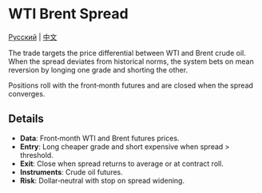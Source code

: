 # WTI Brent Spread
[Русский](README_ru.md) | [中文](README_cn.md)

The trade targets the price differential between WTI and Brent crude oil. When the spread deviates from historical norms, the system bets on mean reversion by longing one grade and shorting the other.

Positions roll with the front‑month futures and are closed when the spread converges.

## Details

- **Data**: Front‑month WTI and Brent futures prices.
- **Entry**: Long cheaper grade and short expensive when spread > threshold.
- **Exit**: Close when spread returns to average or at contract roll.
- **Instruments**: Crude oil futures.
- **Risk**: Dollar‑neutral with stop on spread widening.

